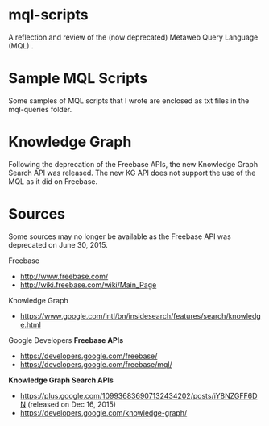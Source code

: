 # mql-scripts

A reflection and review of the (now deprecated) Metaweb Query Language (MQL) . 


# Sample MQL Scripts

Some samples of MQL scripts that I wrote are enclosed as txt files in the mql-queries folder. 



# Knowledge Graph

Following the deprecation of the Freebase APIs, the new Knowledge Graph Search API was released. The new KG API does not support the use of the MQL as it did on Freebase. 


# Sources

Some sources may no longer be available as the Freebase API was deprecated on June 30, 2015.

Freebase
- http://www.freebase.com/
- http://wiki.freebase.com/wiki/Main_Page

Knowledge Graph
- https://www.google.com/intl/bn/insidesearch/features/search/knowledge.html

Google Developers
**Freebase APIs**
- https://developers.google.com/freebase/
- https://developers.google.com/freebase/mql/

**Knowledge Graph Search APIs**
- https://plus.google.com/109936836907132434202/posts/iY8NZGFF6DN (released on Dec 16, 2015)
- https://developers.google.com/knowledge-graph/
